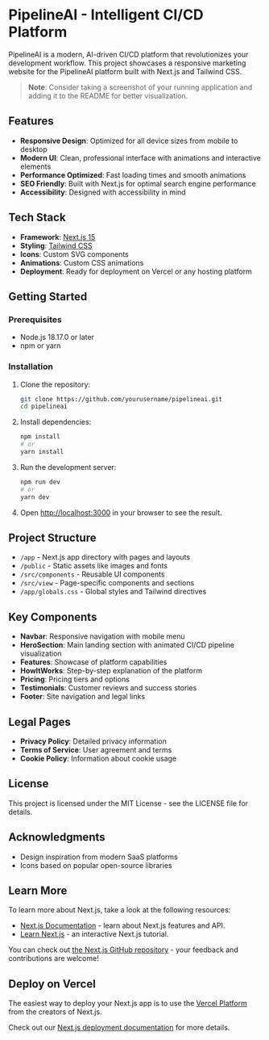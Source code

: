 # PipelineAI - Intelligent CI/CD Platform

PipelineAI is a modern, AI-driven CI/CD platform that revolutionizes your development workflow. This project showcases a responsive marketing website for the PipelineAI platform built with Next.js and Tailwind CSS.

> **Note**: Consider taking a screenshot of your running application and adding it to the README for better visualization.

## Features

- **Responsive Design**: Optimized for all device sizes from mobile to desktop
- **Modern UI**: Clean, professional interface with animations and interactive elements
- **Performance Optimized**: Fast loading times and smooth animations
- **SEO Friendly**: Built with Next.js for optimal search engine performance
- **Accessibility**: Designed with accessibility in mind

## Tech Stack

- **Framework**: [Next.js 15](https://nextjs.org/)
- **Styling**: [Tailwind CSS](https://tailwindcss.com/)
- **Icons**: Custom SVG components
- **Animations**: Custom CSS animations
- **Deployment**: Ready for deployment on Vercel or any hosting platform

## Getting Started

### Prerequisites

- Node.js 18.17.0 or later
- npm or yarn

### Installation

1. Clone the repository:
   ```bash
   git clone https://github.com/yourusername/pipelineai.git
   cd pipelineai
   ```

2. Install dependencies:
   ```bash
   npm install
   # or
   yarn install
   ```

3. Run the development server:
   ```bash
   npm run dev
   # or
   yarn dev
   ```

4. Open [http://localhost:3000](http://localhost:3000) in your browser to see the result.

## Project Structure

- `/app` - Next.js app directory with pages and layouts
- `/public` - Static assets like images and fonts
- `/src/components` - Reusable UI components
- `/src/view` - Page-specific components and sections
- `/app/globals.css` - Global styles and Tailwind directives

## Key Components

- **Navbar**: Responsive navigation with mobile menu
- **HeroSection**: Main landing section with animated CI/CD pipeline visualization
- **Features**: Showcase of platform capabilities
- **HowItWorks**: Step-by-step explanation of the platform
- **Pricing**: Pricing tiers and options
- **Testimonials**: Customer reviews and success stories
- **Footer**: Site navigation and legal links

## Legal Pages

- **Privacy Policy**: Detailed privacy information
- **Terms of Service**: User agreement and terms
- **Cookie Policy**: Information about cookie usage

## License

This project is licensed under the MIT License - see the LICENSE file for details.

## Acknowledgments

- Design inspiration from modern SaaS platforms
- Icons based on popular open-source libraries

## Learn More

To learn more about Next.js, take a look at the following resources:

- [Next.js Documentation](https://nextjs.org/docs) - learn about Next.js features and API.
- [Learn Next.js](https://nextjs.org/learn) - an interactive Next.js tutorial.

You can check out [the Next.js GitHub repository](https://github.com/vercel/next.js) - your feedback and contributions are welcome!

## Deploy on Vercel

The easiest way to deploy your Next.js app is to use the [Vercel Platform](https://vercel.com/new?utm_medium=default-template&filter=next.js&utm_source=create-next-app&utm_campaign=create-next-app-readme) from the creators of Next.js.

Check out our [Next.js deployment documentation](https://nextjs.org/docs/app/building-your-application/deploying) for more details.
